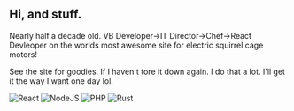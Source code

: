 ## Hi, and stuff.
Nearly half a decade old.
VB Developer->IT Director->Chef->React Devleoper on the worlds most awesome site for electric squirrel cage motors!

See the site for goodies. If I haven't tore it down again. I do that a lot. I'll get it the way I want one day lol.

![React](https://img.shields.io/badge/-React-black?&logo=react)
![NodeJS](https://img.shields.io/badge/NodeJS-black?&logo=nodedotjs)
![PHP](https://img.shields.io/badge/PHP-black?&logo=php)
![Rust](https://img.shelds.io/badge/Rust-black?&logo=rust)
<!--
**veronicahodo/veronicahodo** is a ✨ _special_ ✨ repository because its `README.md` (this file) appears on your GitHub profile.

Here are some ideas to get you started:

- 🔭 I’m currently working on ...
- 🌱 I’m currently learning ...
- 👯 I’m looking to collaborate on ...
- 🤔 I’m looking for help with ...
- 💬 Ask me about ...
- 📫 How to reach me: ...
- 😄 Pronouns: ...
- ⚡ Fun fact: ...
-->
